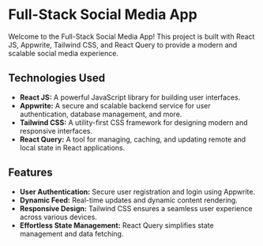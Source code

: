 # Full-Stack Social Media App

Welcome to the Full-Stack Social Media App! This project is built with React JS, Appwrite, Tailwind CSS, and React Query to provide a modern and scalable social media experience.

## Technologies Used

- **React JS:** A powerful JavaScript library for building user interfaces.
- **Appwrite:** A secure and scalable backend service for user authentication, database management, and more.
- **Tailwind CSS:** A utility-first CSS framework for designing modern and responsive interfaces.
- **React Query:** A tool for managing, caching, and updating remote and local state in React applications.

## Features

- **User Authentication:** Secure user registration and login using Appwrite.
- **Dynamic Feed:** Real-time updates and dynamic content rendering.
- **Responsive Design:** Tailwind CSS ensures a seamless user experience across various devices.
- **Effortless State Management:** React Query simplifies state management and data fetching.
